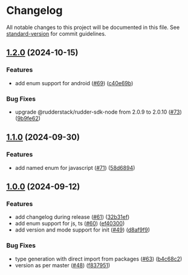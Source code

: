 # Changelog

All notable changes to this project will be documented in this file. See [standard-version](https://github.com/conventional-changelog/standard-version) for commit guidelines.

## [1.2.0](https://github.com/rudderlabs/rudder-typer/compare/v1.1.0...v1.2.0) (2024-10-15)


### Features

* add enum support for android ([#69](https://github.com/rudderlabs/rudder-typer/issues/69)) ([c40e69b](https://github.com/rudderlabs/rudder-typer/commit/c40e69b60daadef4f6baba0cbe8a58e15054348b))


### Bug Fixes

* upgrade @rudderstack/rudder-sdk-node from 2.0.9 to 2.0.10 ([#73](https://github.com/rudderlabs/rudder-typer/issues/73)) ([9b9fe62](https://github.com/rudderlabs/rudder-typer/commit/9b9fe621a87f9ca145c9432a4e6e1beb9cf3073f))

## [1.1.0](https://github.com/rudderlabs/rudder-typer/compare/v1.0.0...v1.1.0) (2024-09-30)


### Features

* add named enum for javascript ([#71](https://github.com/rudderlabs/rudder-typer/issues/71)) ([58d6894](https://github.com/rudderlabs/rudder-typer/commit/58d6894ab244f9d1ed640445b802e39bf88ecd6b))

## [1.0.0](https://github.com/rudderlabs/rudder-typer/compare/v1.0.0-beta.8...v1.0.0) (2024-09-12)


### Features

* add changelog during release ([#61](https://github.com/rudderlabs/rudder-typer/issues/61)) ([32b31ef](https://github.com/rudderlabs/rudder-typer/commit/32b31efeaab94deb58ea61356644cb517592012d))
* add enum support for js, ts  ([#60](https://github.com/rudderlabs/rudder-typer/issues/60)) ([ef40300](https://github.com/rudderlabs/rudder-typer/commit/ef403008ad638265ba505b74aec99d96b7cca8c8))
* add version and mode support for init ([#49](https://github.com/rudderlabs/rudder-typer/pull/49)) ([d8af9f9](https://github.com/rudderlabs/rudder-typer/commit/d8af9f977caac9c5932f565a0e13fd42d10231bc))


### Bug Fixes

* type generation with direct import from packages ([#63](https://github.com/rudderlabs/rudder-typer/issues/63)) ([b4c68c2](https://github.com/rudderlabs/rudder-typer/commit/b4c68c29d8dec1b50067c0ad6c878d819974392d))
* version as per master ([#48](https://github.com/rudderlabs/rudder-typer/pull/48)) ([f837951](https://github.com/rudderlabs/rudder-typer/commit/f8379514725366d0e3c4fab03f204662c8e10679))
